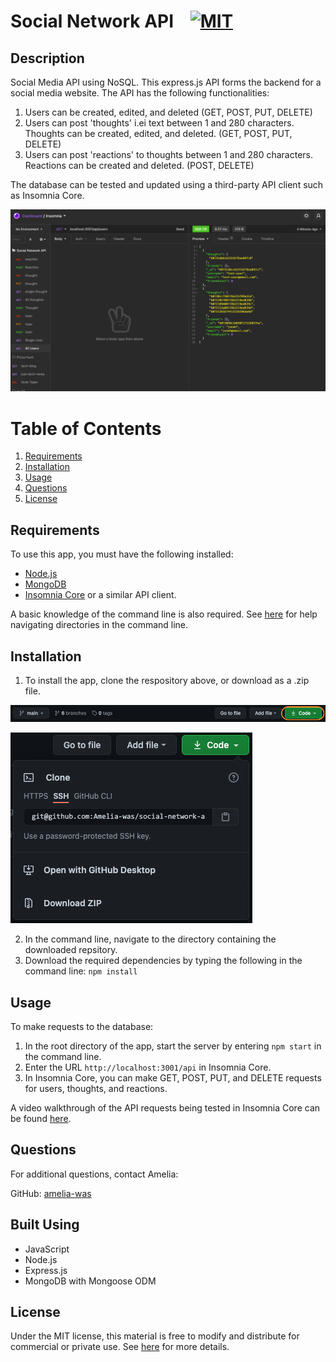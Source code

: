 # Social Network API &nbsp;&nbsp;&nbsp;[![MIT](https://img.shields.io/badge/license-MIT-yellow?style=for-the-badge)](https://shields.io/)

## Description

Social Media API using NoSQL. This express.js API forms the backend for a social media website. The API has the following functionalities:
1. Users can be created, edited, and deleted (GET, POST, PUT, DELETE)
2. Users can post 'thoughts' i.ei text between 1 and 280 characters. Thoughts can be created, edited, and deleted. (GET, POST, PUT, DELETE)
3. Users can post 'reactions' to thoughts between 1 and 280 characters. Reactions can be created and deleted. (POST, DELETE)

The database can be tested and updated using a third-party API client such as Insomnia Core. 

![App screenshot](./assets/images/social-network-api-screenshot.png)

# Table of Contents
1. [Requirements](#requirements)
2. [Installation](#installation)
3. [Usage](#usage)
4. [Questions](#questions)
5. [License](#license)

## Requirements
To use this app, you must have the following installed:
- [Node.js](https://nodejs.org/en/)
- [MongoDB](https://www.mongodb.com/)
- [Insomnia Core](https://insomnia.rest/products/insomnia) or a similar API client.

A basic knowledge of the command line is also required. See [here](https://datacarpentry.org/shell-genomics/02-the-filesystem/index.html) for help navigating directories in the command line.

## Installation

1. To install the app, clone the respository above, or download as a .zip file.

![Image of download button](./assets/images/installation-1.png)

![Download options](./assets/images/installation-2.png)

2. In the command line, navigate to the directory containing the downloaded repsitory.
3. Download the required dependencies by typing the following in the command line: `npm install`

## Usage
To make requests to the database:
1. In the root directory of the app, start the server by entering `npm start` in the command line.
2. Enter the URL `http://localhost:3001/api` in Insomnia Core.
3. In Insomnia Core, you can make GET, POST, PUT, and DELETE requests for users, thoughts, and reactions.

A video walkthrough of the API requests being tested in Insomnia Core can be found [here](https://drive.google.com/file/d/1R2jWrQ_TqX717N0MKv4zuUzopQmoq4G0/view?usp=sharing).

## Questions
For additional questions, contact Amelia:

GitHub: [amelia-was](https://github.com/amelia-was)

## Built Using
- JavaScript
- Node.js
- Express.js
- MongoDB with Mongoose ODM

## License
Under the MIT license, this material is free to modify and distribute for commercial or private use. See [here](https://opensource.org/licenses/MIT) for more details.
